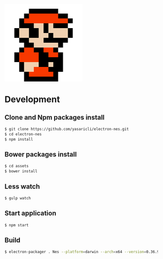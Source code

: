 ![Nes Logo](https://raw.githubusercontent.com/yasaricli/electron-nes/master/assets/img/icon.png)

# Development

## Clone and Npm packages install

```bash
$ git clone https://github.com/yasaricli/electron-nes.git
$ cd electron-nes
$ npm install
```

## Bower packages install 
```bash
$ cd assets
$ bower install
```

## Less watch
```bash
$ gulp watch
```

## Start application
```bash
$ npm start
```

## Build
```bash
$ electron-packager . Nes --platform=darwin --arch=x64 --version=0.36.9 --icon=assets/img/icon.icns
```
